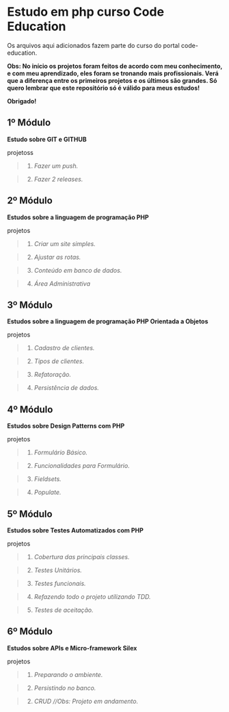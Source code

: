 Estudo em php curso Code Education
======================================

Os arquivos aqui adicionados fazem parte do curso do portal code-education.

**Obs: No início os projetos foram feitos de acordo com meu conhecimento, e com meu aprendizado, eles foram se tronando mais profissionais. Verá que a diferença entre os primeiros projetos e os últimos são grandes. Só quero lembrar que este repositório só é válido para meus estudos!**

**Obrigado!**

1º Módulo
-----------

**Estudo sobre GIT e GITHUB**

projetoss
>1. *Fazer um push.*

>2. *Fazer 2 releases.*


2º Módulo
-----------

**Estudos sobre a linguagem de programação PHP**

projetos
>1. *Criar um site simples.*

>2. *Ajustar as rotas.*

>3. *Conteúdo em banco de dados.*

>4. *Área Administrativa*


3º Módulo
-----------

**Estudos sobre a linguagem de programação PHP Orientada a Objetos**

projetos
>1. *Cadastro de clientes.*

>2. *Tipos de clientes.*

>3. *Refatoração.*

>4. *Persistência de dados.*

4º Módulo
-----------

**Estudos sobre Design Patterns com PHP**

projetos
>1. *Formulário Básico.*

>2. *Funcionalidades para Formulário.*

>3. *Fieldsets.*

>4. *Populate.*

5º Módulo
-----------

**Estudos sobre Testes Automatizados com PHP**

projetos
>1. *Cobertura das principais classes.*

>2. *Testes Unitários.*

>3. *Testes funcionais.*

>4. *Refazendo todo o projeto utilizando TDD.*

>5. *Testes de aceitação.*

6º Módulo
-----------

**Estudos sobre APIs e Micro-framework Silex**

projetos
>1. *Preparando o ambiente.*

>2. *Persistindo no banco.*

>2. *CRUD //Obs: Projeto em andamento.*